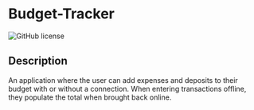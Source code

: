 # Budget-Tracker
![GitHub license](https://img.shields.io/badge/license-None-important.svg)

## Description
An application where the user can add expenses and deposits to their budget with or without a connection. When entering transactions offline, they populate the total when brought back online.
